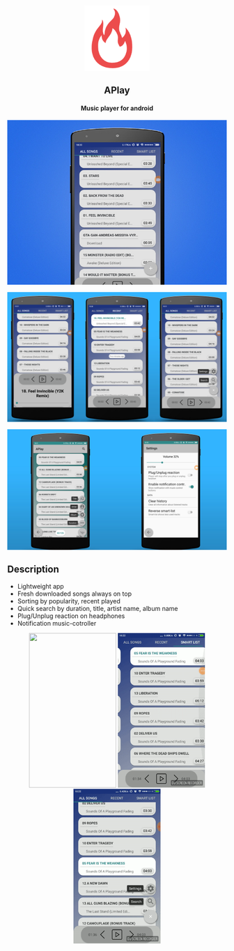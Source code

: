 <p align="center">
	<p align="center">
		<img src="github/burn.png" width="150"/>
	</p>
	<h2 align="center"><b>APlay</b></h2>
	<h4 align="center">Music player for android</h4>
</p>

<p align="center"><img src="github/set.jpg"/></p>
<p align="center"><img src="github/first_set.png"/></p>
<p align="center"><img src="github/second_set.png"/></p>

## Description

* Lightweight app
* Fresh downloaded songs always on top
* Sorting by popularity, recent played
* Quick search by duration, title, artist name, album name
* Plug/Unplug reaction on headphones
* Notification music-cotroller


<p align="center">
	<img src="github/1.gif" width="200" height="355"  />
	<img src="github/2.gif" width="200" height="355" />
	<img src="github/3.gif" width="200" height="355" />
</p>